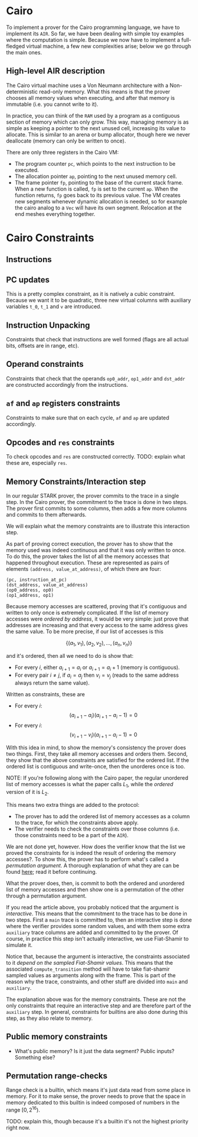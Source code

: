 # Cairo

To implement a prover for the Cairo programming language, we have to implement its `AIR`. So far, we have been dealing with simple toy examples where the computation is simple. Because we now have to implement a full-fledged virtual machine, a few new complexities arise; below we go through the main ones.

## High-level AIR description

The Cairo virtual machine uses a Von Neumann architecture with a Non-deterministic read-only memory. What this means is that the prover chooses all memory values when executing, and after that memory is immutable (i.e. you cannot write to it).

In practice, you can think of the `RAM` used by a program as a contiguous section of memory which can only grow. This way, managing memory is as simple as keeping a pointer to the next unused cell, increasing its value to allocate. This is similar to an arena or bump allocator, though here we never deallocate (memory can only be written to once).

There are only three registers in the Cairo VM:

- The program counter `pc`, which points to the next instruction to be executed.
- The allocation pointer `ap`, pointing to the next unused memory cell.
- The frame pointer `fp`, pointing to the base of the current stack frame. When a new function is called, `fp` is set to the current `ap`. When the function returns, `fp` goes back to its previous value. The VM creates new segments whenever dynamic allocation is needed, so for example the cairo analog to a `Vec` will have its own segment. Relocation at the end meshes everything together.


# Cairo Constraints

## Instructions

## PC updates

This is a pretty complex constraint, as it is natively a cubic constraint. Because we want it to be quadratic, three new virtual columns with auxiliary variables `t_0`, `t_1` and `v` are introduced.

## Instruction Unpacking

Constraints that check that instructions are well formed (flags are all actual bits, offsets are in range, etc).

## Operand constraints

Constraints that check that the operands `op0_addr`, `op1_addr` and `dst_addr` are constructed accordingly from the instructions.

## `af` and `ap` registers constraints

Constraints to make sure that on each cycle, `af` and `ap` are updated accordingly.

## Opcodes and `res` constraints

To check opcodes and `res` are constructed correctly. TODO: explain what these are, especially `res`.


## Memory Constraints/Interaction step

In our regular STARK prover, the prover commits to the trace in a single step. In the Cairo prover, the commitment to the trace is done in two steps. The prover first commits to some columns, then adds a few more columns and commits to them afterwards.

We will explain what the memory constraints are to illustrate this interaction step.

As part of proving correct execution, the prover has to show that the memory used was indeed continuous and that it was only written to once. To do this, the prover takes the list of all the memory accesses that happened throughout execution. These are represented as pairs of elements `(address, value_at_address)`, of which there are four:

```
(pc, instruction_at_pc)
(dst_address, value_at_address)
(op0_address, op0)
(op1_address, op1)
```

Because memory accesses are scattered, proving that it's contiguous and written to only once is extremely complicated. If the list of memory accesses were *ordered by address*, it would be very simple: just prove that addresses are increasing and that every access to the same address gives the same value. To be more precise, if our list of accesses is this

$$
\{(a_1, v_1), (a_2, v_2), \dots, (a_n, v_n)\}
$$

and it's ordered, then all we need to do is show that:

- For every $i$, either $a_{i+1} = a_i$ or $a_{i + 1} = a_i + 1$ (memory is contiguous).
- For every pair $i \neq j$, if $a_i = a_j$ then $v_i = v_j$ (reads to the same address always return the same value).

Written as constraints, these are


- For every $i$:
    $$
    (a_{i+1} - a_i) (a_{i+1} - a_i - 1) = 0
    $$
- For every $i$:
    $$
    (v_{i+1} - v_i)(a_{i+1} - a_i - 1) = 0
    $$

With this idea in mind, to show the memory's consistency the prover does two things. First, they take all memory accesses and orders them. Second, they show that the above constraints are satisfied for the ordered list. If the ordered list is contiguous and write-once, then the unorderes once is too.

NOTE: If you're following along with the Cairo paper, the regular unordered list of memory accesses is what the paper calls $L_1$, while the *ordered* version of it is $L_2$.

This means two extra things are added to the protocol:

- The prover has to add the ordered list of memory accesses as a column to the trace, for which the constraints above apply.
- The verifier needs to check the constraints over those columns (i.e. those constraints need to be a part of the `AIR`).

We are not done yet, however. How does the verifier know that the list we proved the constraints for is indeed the result of ordering the memory accesses?. To show this, the prover has to perform what's called a *permutation argument*. A thorough explanation of what they are can be found [here](https://triton-vm.org/spec/permutation-argument.html); read it before continuing.

What the prover does, then, is commit to both the ordered and unordered list of memory accesses and then show one is a permutation of the other through a permutation argument. 

If you read the article above, you probably noticed that the argument is *interactive*. This means that the commitment to the trace has to be done in two steps. First a `main` trace is committed to, then an interactive step is done where the verifier provides some random values, and with them some extra `auxiliary` trace columns are added and committed to by the prover. Of course, in practice this step isn't actually interactive, we use Fiat-Shamir to simulate it.

Notice that, because the argument is interactive, the constraints associated to it *depend on the sampled Fiat-Shamir values*. This means that the associated `compute_transition` method will have to take fiat-shamir sampled values as arguments along with the frame. This is part of the reason why the trace, constraints, and other stuff are divided into `main` and `auxiliary`.

The explanation above was for the memory constraints. These are not the only constraints that require an interactive step and are therefore part of the `auxiliary` step. In general, constraints for builtins are also done during this step, as they also relate to memory.

## Public memory constraints

- What's public memory? Is it just the data segment? Public inputs? Something else?

## Permutation range-checks

Range check is a builtin, which means it's just data read from some place in memory. For it to make sense, the prover needs to prove that the space in memory dedicated to this builtin is indeed composed of numbers in the range $[0, 2^{16})$.

TODO: explain this, though because it's a builtin it's not the highest priority right now.

